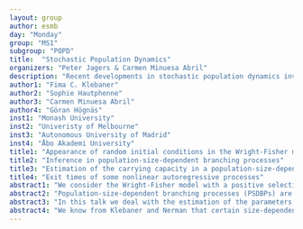 ```yaml
---
layout: group
author: esmb
day: "Monday"
group: "MS1"
subgroup: "POPD"
title:  "Stochastic Population Dynamics"
organizers: "Peter Jagers & Carmen Minuesa Abril"
description: "Recent developments in stochastic population dynamics involve interplay between environment and population, notably population size through a carrying capacity. This results in dependence between reproducing individuals and, hence, a framework which has hitherto not been accessible through models allowing individual, stochastic variation. The life-time and starting conditions of suitably scaled processes as well as inference about the carrying capacity itself will be discussed."
author1: "Fima C. Klebaner"
author2: "Sophie Hautphenne"
author3: "Carmen Minuesa Abril"
author4: "Göran Högnäs"
inst1: "Monash University"
inst2: "Univeristy of Melbourne"
inst3: "Autonomous University of Madrid"
inst4: "Åbo Akademi University"
title1: "Appearance of random initial conditions in the Wright-Fisher model"
title2: "Inference in population-size-dependent branching processes"
title3: "Estimation of the carrying capacity in a population-size-dependent branching process"
title4: "Exit times of some nonlinear autoregressive processes"
abstract1: "We consider the Wright-Fisher model with a positive selection parameter and a small di↵usion co- e cient. When the starting point is near zero, and the time goes to infinity appropriately as the noise goes to zero, we show that the approximating solution follows the logistic equation with a random initial condition. This condition has the form H(W), where H(x) is the scaled limit of the deterministic flow, and W is the long time limit of the approximating Feller di↵usion. This is joint work with J. Baker and K. Hamza (Monash University) and P. Chigansky (Hebrew University). More general results appeared in the paper “Persistance of small noise and random initial conditions” Adv. Appl. Probab. 2018, 50(A)." 
abstract2: "Population-size-dependent branching processes (PSDBPs) are models which describe the evolution of populations where individuals in the same generation give birth independently according to a probability distribution which depends on the current population size. One important class of PSDBPs are branching processes with a carrying capacity; these are appropriate for modelling populations that exhibit logistic growth, where the population size tends to fluctuate, for a long period of time, around a threshold value corresponding to the maximum number of individuals that an ecosystem can support. We propose an estimator for the mean of the o↵spring distribution at each population size in a discrete- time PSDBP, based on the observation of the total population sizes up to some generation. Our main challenge is the fact that branching processes with a carrying capacity eventually become extinct with probability one (after a long time). We propose a way to derive asymptotic properties of the estimator in this setting. This leads to a number of questions about desired properties of estimators in branching processes that almost surely become extinct. (Joint work with Peter Braunsteins and Carmen Minuesa Abril.)"
abstract3: "In this talk we deal with the estimation of the parameters of branching processes with a carrying capacity, which is the maximum population size of the species that the environment can sustain given the resources available in the environment. In these processes, the population size grows logistically and lingers for a long period of time around the carrying capacity before eventually becoming extinct. We consider discrete-time branching processes with a carrying capacity and assume that the offspring distributions belong to some parametric family with unknown parameter. Based on the observation of the population sizes, we propose several estimators for the target parameters, and in particular, for the carrying capacity. Finally, we illustrate the properties of these estimators via some examples. (Joint work with Peter Braunsteins and Sophie Hautphenne.)"
abstract4: "We know from Klebaner and Nerman that certain size-dependent branching processes are well approximated by autoregressive processes, at least in the short run. Our aim is to estimate the exit time of some nonlinear autoregressive processes and hereby gain insight into the problem of determining the expected life time of the corresponding size-dependent branching process. Let {Xn}, n = 0, 1, 2, . . ., be a stochastic process defined by the recursion formula Xn+1 = f(Xn)+ e C n+1, X0 = 0 in Rd where f is a mapping from Rd to itself and the C’s are a sequence of i.i.d. normal random variables. e is a small nonnegative parameter. We assume that f(0) = 0 and that f is in some sense contracting so that the resulting Markov chain is positive recurrent. In the one-dimensional case we take f to be, for example, a piecewise linear function or a piecewise polynomial. The aim is to investigate, asymptotically as e goes to 0, the expected time until the process exits from the interval [-1,1]. In the case of linear autoregressive processes the asymptotics of the expected exit times was treated in Jung. (Joint work with Brita Jung.)"
---
```

